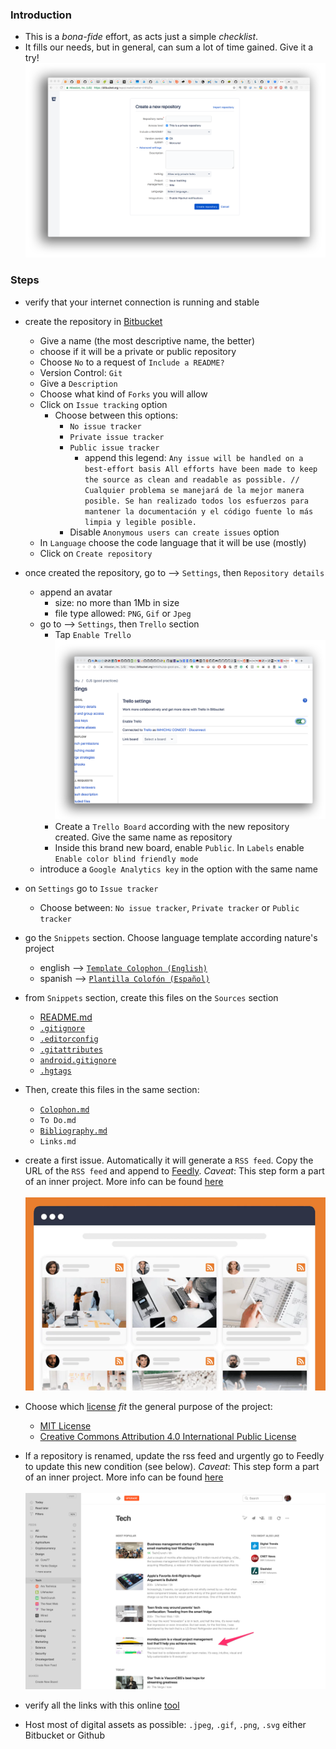### Introduction
* This is a _bona-fide_ effort, as acts just a simple _checklist_. 
* It fills our needs, but in general, can sum a lot of time gained. Give it a try!
![repository.png](images/repository.png)

### Steps
* verify that your internet connection is running and stable
* create the repository in [Bitbucket](https://bitbucket.org/)
    - Give a name (the most descriptive name, the better)
    - choose if it will be a private or public repository
    - Choose `No` to a request of `Include a README?`
    - Version Control: `Git`
    - Give a `Description`
    - Choose what kind of `Forks` you will allow
    - Click on `Issue tracking` option
        - Choose between this options:
            + `No issue tracker`
            + `Private issue tracker`
            + `Public issue tracker`
                * append this legend: `Any issue will be handled on a best-effort basis All efforts have been made to keep the source as clean and readable as possible. //  Cualquier problema se manejará de la mejor manera posible. Se han realizado todos los esfuerzos para mantener la documentación y el código fuente lo más limpia y legible posible.`
            + Disable `Anonymous users can create issues` option
    - In `Language` choose the code language that it will be use (mostly)
    - Click on `Create repository`
* once created the repository, go to --> `Settings`, then `Repository details`
    - append an avatar
        - size: no more than 1Mb in size
        - file type allowed: `PNG`, `Gif` or `Jpeg`
    - go to --> `Settings`, then `Trello` section
        - Tap `Enable Trello`
        ![boards.png](images/trello_enabled.png)
        - Create a `Trello Board` according with the new repository created. Give the same name as repository
        - Inside this brand new board, enable `Public`. In `Labels` enable `Enable color blind friendly mode`
    - introduce a `Google Analytics key` in the option with the same name
* on `Settings` go to `Issue tracker`
    - Choose between: `No issue tracker`, `Private tracker` or `Public tracker`
* go the `Snippets` section. Choose language template according nature's project 
    - english  --> [`Template Colophon (English)`](https://bitbucket.org/snippets/imhicihu/4ep4g6/template-colophon-english)
    - spanish --> [`Plantilla Colofón (Español)`](https://bitbucket.org/snippets/imhicihu/xeMxGj/plantilla-colof-n-espa-ol)
* from `Snippets` section, create this files on the `Sources` section
    - [README.md](https://bitbucket.org/imhicihu/workspace/snippets/zea8aE/template-rationale-english)
    - [`.gitignore`](https://bitbucket.org/snippets/imhicihu/ak84yb/gitignore)
    - [`.editorconfig`](https://bitbucket.org/snippets/imhicihu/A8akG5/editorconfig)
    - [`.gitattributes`](https://bitbucket.org/snippets/imhicihu/Kzxq86/gitattributes)
    - [`android.gitignore`](https://bitbucket.org/snippets/imhicihu/BMX8ja)
    - [`.hgtags`](https://stackoverflow.com/questions/4472804/what-is-the-purpose-of-having-hgtags)
* Then, create this files in the same section:
    - [`Colophon.md`](https://bitbucket.org/snippets/imhicihu/4ep4g6/template-colophonmd)
    - `To Do.md`
    - [`Bibliography.md`](https://bitbucket.org/snippets/imhicihu/xAMydX/bibliography-template)
    - `Links.md`
* create a first issue. Automatically it will generate a `RSS feed`. Copy the URL of the `RSS feed` and append to [Feedly](feedly.com). _Caveat_: This step form a part of an inner project. More info can be found [here](https://bitbucket.org/imhicihu/rss-feeds-self-tracking-control-of-repositories/overview)
<BR></BR>
![rss.png](images/RSS.png)

* Choose which [license](https://choosealicense.com/) _fit_ the general purpose of the project:
    - [MIT License](https://bitbucket.org/snippets/imhicihu/Arozob/mit-license)
    - [Creative Commons Attribution 4.0 International Public License](https://bitbucket.org/snippets/imhicihu/qnzz7q/creative-commons-legal-documentationmd)
* If a repository is renamed, update the rss feed and urgently go to Feedly to update this new condition (see below). _Caveat_: This step form a part of an inner project. More info can be found [here](https://bitbucket.org/imhicihu/rss-feeds-self-tracking-control-of-repositories/overview)
<BR></BR>
![feedly.png](images/feedly.png)
* verify all the links with this online [tool](https://www.deadlinkchecker.com/)
* Host most of digital assets as possible: `.jpeg`, `.gif`, `.png`, `.svg` either Bitbucket or Github
